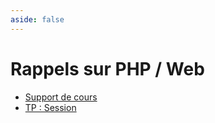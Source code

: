 ```yaml
---
aside: false
---
```


# Rappels sur PHP / Web

<ClientOnly>
<SlidesDeck src="php_rappels" />
</ClientOnly>

- [Support de cours](/tp/php/support.md)
- [TP : Session](/tp/php/tp4.md)
